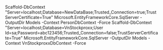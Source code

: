 Scaffold-DbContext "Server=localhost;Database=NewDataBase;Trusted_Connection=true;TrustServerCertificate=True" Microsoft.EntityFrameworkCore.SqlServer -OutputDir Models -Context PersonDbContext -Force
Scaffold-DbContext "Server=localhost;Database=VnStockproxx;User Id=sa;Password=abc123456;Trusted_Connection=false;TrustServerCertificate=True" Microsoft.EntityFrameworkCore.SqlServer -OutputDir Models -Context VnStockproxxDbContext -Force
